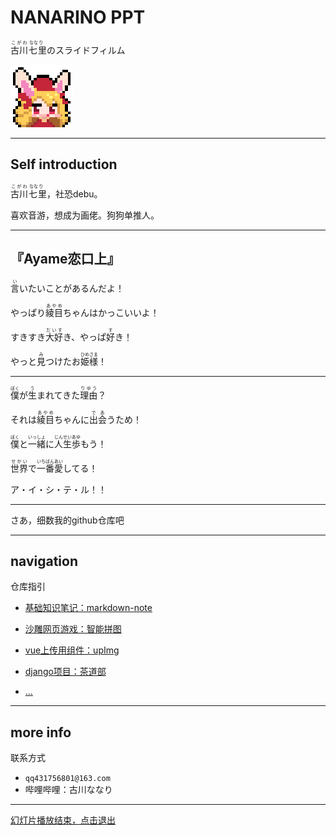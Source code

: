 # NANARINO PPT

<ruby>古川<rp>(<rp><rt>こがわ</rt><rp>)</rp>七<rp>(</rp><rt>&nbsp;なな</rt><rp>)</rp>里<rp>(</rp><rt>り&nbsp;</rt><rp>)</rp></ruby>のスライドフィルム

![](./img/rh.gif)

---

## Self introduction

<ruby>古川<rp>(<rp><rt>こがわ</rt><rp>)</rp>七<rp>(</rp><rt>&nbsp;なな</rt><rp>)</rp>里<rp>(</rp><rt>り&nbsp;</rt><rp>)</rp></ruby>，社恐debu。

喜欢音游，想成为画佬。狗狗单推人。

---

## 『Ayame恋口上』

<ruby>言<rp>(<rp><rt>い</rt><rp>)</rp></ruby>いたいことがあるんだよ！

やっぱり<ruby>綾目<rp>(<rp><rt>あやめ</rt><rp>)</rp></ruby>ちゃんはかっこいいよ！

すきすき<ruby>大好<rp>(<rp><rt>だいす</rt><rp>)</rp></ruby>き、やっぱ<ruby>好<rp>(<rp><rt>す</rt><rp>)</rp></ruby>き！

やっと<ruby>見<rp>(<rp><rt>み</rt><rp>)</rp></ruby>つけたお<ruby>姫様<rp>(<rp><rt>ひめさま</rt><rp>)</rp></ruby>！

---

<ruby>僕<rp>(<rp><rt>ぼく</rt><rp>)</rp></ruby>が<ruby>生<rp>(<rp><rt>う</rt><rp>)</rp></ruby>まれてきた<ruby>理由<rp>(<rp><rt>りゆう</rt><rp>)</rp></ruby>？

それは<ruby>綾目<rp>(<rp><rt>あやめ</rt><rp>)</rp></ruby>ちゃんに<ruby>出会<rp>(<rp><rt>であ</rt><rp>)</rp></ruby>うため！

<ruby>僕<rp>(<rp><rt>ぼく</rt><rp>)</rp></ruby>と<ruby>一緒<rp>(<rp><rt>いっしょ</rt><rp>)</rp></ruby>に<ruby>人生歩<rp>(<rp><rt>じんせいあゆ</rt><rp>)</rp></ruby>もう！

<ruby>世界<rp>(<rp><rt>せかい</rt><rp>)</rp></ruby>で<ruby>一番愛<rp>(<rp><rt>いちばんあい</rt><rp>)</rp></ruby>してる！

ア・イ・シ・テ・ル！！

---

さあ，细数我的github仓库吧

---

## navigation

仓库指引

- <a href="https://nanarino.github.io/markdown-note/" target="_blank">基础知识笔记：markdown-note</a>

- <a href="https://nanarino.github.io/jigsaw/" target="_blank">沙雕网页游戏：智能拼图</a>

- <a href="https://github.com/nanarino/vue-upImg" target="_blank">vue上传用组件：upImg</a>

- <a href="https://github.com/nanarino/cdb" target="_blank">django项目：茶道部</a>
-  <a href=" https://github.com/nanarino?tab=repositories" target="_blank">...</a>

---

## more info

联系方式

- `qq431756801@163.com`
- 哔哩哔哩：古川ななり

---

<a href="javascript:while(1){alert('你出不去了')};">幻灯片播放结束，点击退出</a>